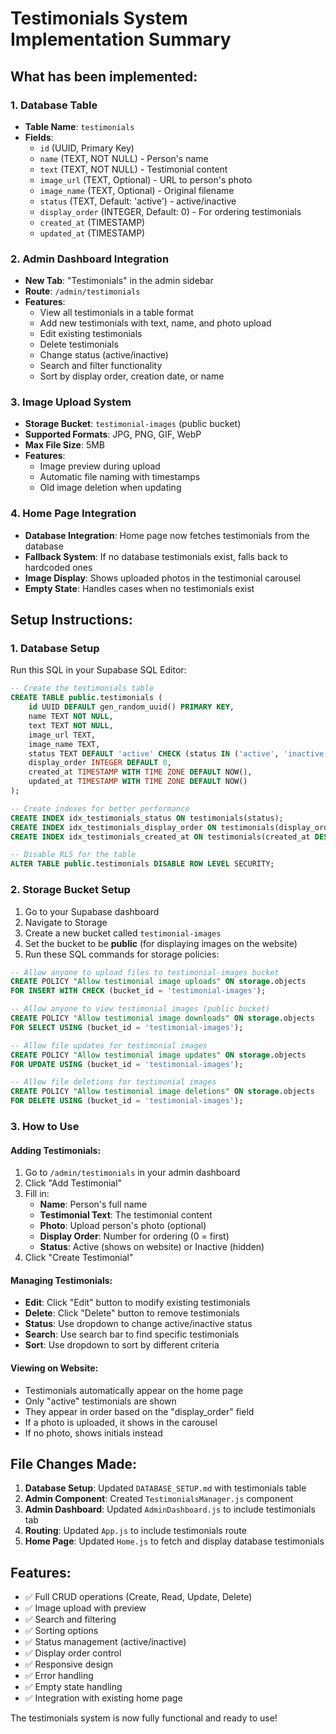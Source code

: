 # Testimonials System Implementation Summary

## What has been implemented:

### 1. Database Table
- **Table Name**: `testimonials`
- **Fields**:
  - `id` (UUID, Primary Key)
  - `name` (TEXT, NOT NULL) - Person's name
  - `text` (TEXT, NOT NULL) - Testimonial content
  - `image_url` (TEXT, Optional) - URL to person's photo
  - `image_name` (TEXT, Optional) - Original filename
  - `status` (TEXT, Default: 'active') - active/inactive
  - `display_order` (INTEGER, Default: 0) - For ordering testimonials
  - `created_at` (TIMESTAMP)
  - `updated_at` (TIMESTAMP)

### 2. Admin Dashboard Integration
- **New Tab**: "Testimonials" in the admin sidebar
- **Route**: `/admin/testimonials`
- **Features**:
  - View all testimonials in a table format
  - Add new testimonials with text, name, and photo upload
  - Edit existing testimonials
  - Delete testimonials
  - Change status (active/inactive)
  - Search and filter functionality
  - Sort by display order, creation date, or name

### 3. Image Upload System
- **Storage Bucket**: `testimonial-images` (public bucket)
- **Supported Formats**: JPG, PNG, GIF, WebP
- **Max File Size**: 5MB
- **Features**:
  - Image preview during upload
  - Automatic file naming with timestamps
  - Old image deletion when updating

### 4. Home Page Integration
- **Database Integration**: Home page now fetches testimonials from the database
- **Fallback System**: If no database testimonials exist, falls back to hardcoded ones
- **Image Display**: Shows uploaded photos in the testimonial carousel
- **Empty State**: Handles cases when no testimonials exist

## Setup Instructions:

### 1. Database Setup
Run this SQL in your Supabase SQL Editor:

```sql
-- Create the testimonials table
CREATE TABLE public.testimonials (
    id UUID DEFAULT gen_random_uuid() PRIMARY KEY,
    name TEXT NOT NULL,
    text TEXT NOT NULL,
    image_url TEXT,
    image_name TEXT,
    status TEXT DEFAULT 'active' CHECK (status IN ('active', 'inactive')),
    display_order INTEGER DEFAULT 0,
    created_at TIMESTAMP WITH TIME ZONE DEFAULT NOW(),
    updated_at TIMESTAMP WITH TIME ZONE DEFAULT NOW()
);

-- Create indexes for better performance
CREATE INDEX idx_testimonials_status ON testimonials(status);
CREATE INDEX idx_testimonials_display_order ON testimonials(display_order);
CREATE INDEX idx_testimonials_created_at ON testimonials(created_at DESC);

-- Disable RLS for the table
ALTER TABLE public.testimonials DISABLE ROW LEVEL SECURITY;
```

### 2. Storage Bucket Setup
1. Go to your Supabase dashboard
2. Navigate to Storage
3. Create a new bucket called `testimonial-images`
4. Set the bucket to be **public** (for displaying images on the website)
5. Run these SQL commands for storage policies:

```sql
-- Allow anyone to upload files to testimonial-images bucket
CREATE POLICY "Allow testimonial image uploads" ON storage.objects
FOR INSERT WITH CHECK (bucket_id = 'testimonial-images');

-- Allow anyone to view testimonial images (public bucket)
CREATE POLICY "Allow testimonial image downloads" ON storage.objects
FOR SELECT USING (bucket_id = 'testimonial-images');

-- Allow file updates for testimonial images
CREATE POLICY "Allow testimonial image updates" ON storage.objects
FOR UPDATE USING (bucket_id = 'testimonial-images');

-- Allow file deletions for testimonial images
CREATE POLICY "Allow testimonial image deletions" ON storage.objects
FOR DELETE USING (bucket_id = 'testimonial-images');
```

### 3. How to Use

#### Adding Testimonials:
1. Go to `/admin/testimonials` in your admin dashboard
2. Click "Add Testimonial"
3. Fill in:
   - **Name**: Person's full name
   - **Testimonial Text**: The testimonial content
   - **Photo**: Upload person's photo (optional)
   - **Display Order**: Number for ordering (0 = first)
   - **Status**: Active (shows on website) or Inactive (hidden)
4. Click "Create Testimonial"

#### Managing Testimonials:
- **Edit**: Click "Edit" button to modify existing testimonials
- **Delete**: Click "Delete" button to remove testimonials
- **Status**: Use dropdown to change active/inactive status
- **Search**: Use search bar to find specific testimonials
- **Sort**: Use dropdown to sort by different criteria

#### Viewing on Website:
- Testimonials automatically appear on the home page
- Only "active" testimonials are shown
- They appear in order based on the "display_order" field
- If a photo is uploaded, it shows in the carousel
- If no photo, shows initials instead

## File Changes Made:

1. **Database Setup**: Updated `DATABASE_SETUP.md` with testimonials table
2. **Admin Component**: Created `TestimonialsManager.js` component
3. **Admin Dashboard**: Updated `AdminDashboard.js` to include testimonials tab
4. **Routing**: Updated `App.js` to include testimonials route
5. **Home Page**: Updated `Home.js` to fetch and display database testimonials

## Features:

- ✅ Full CRUD operations (Create, Read, Update, Delete)
- ✅ Image upload with preview
- ✅ Search and filtering
- ✅ Sorting options
- ✅ Status management (active/inactive)
- ✅ Display order control
- ✅ Responsive design
- ✅ Error handling
- ✅ Empty state handling
- ✅ Integration with existing home page

The testimonials system is now fully functional and ready to use!
